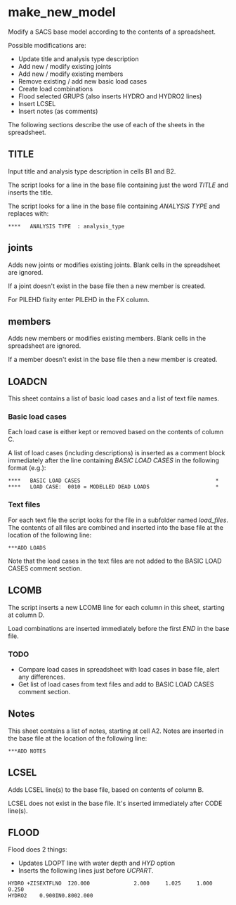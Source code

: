 # make_new_model
Modify a SACS base model according to the contents of a spreadsheet.

Possible modifications are:

- Update title and analysis type description
- Add new / modify existing joints
- Add new / modify existing members
- Remove existing / add new basic load cases
- Create load combinations
- Flood selected GRUPS (also inserts HYDRO and HYDRO2 lines)
- Insert LCSEL
- Insert notes (as comments)

The following sections describe the use of each of the sheets in the spreadsheet.

## TITLE
Input title and analysis type description in cells B1 and B2.

The script looks for a line in the base file containing just the word *TITLE* and inserts the title.

The script looks for a line in the base file containing *ANALYSIS TYPE* and replaces with:

~~~
****   ANALYSIS TYPE  : analysis_type
~~~

## joints
Adds new joints or modifies existing joints. Blank cells in the spreadsheet are ignored.

If a joint doesn't exist in the base file then a new member is created.

For PILEHD fixity enter PILEHD in the FX column.

## members
Adds new members or modifies existing members. Blank cells in the spreadsheet are ignored.

If a member doesn't exist in the base file then a new member is created.

## LOADCN
This sheet contains a list of basic load cases and a list of text file names.

### Basic load cases
Each load case is either kept or removed based on the contents of column C.

A list of load cases (including descriptions) is inserted as a comment block immediately after the line containing *BASIC LOAD CASES* in the following format (e.g.):

~~~
****   BASIC LOAD CASES                                           *
****   LOAD CASE:  0010 = MODELLED DEAD LOADS                     *
~~~

### Text files
For each text file the script looks for the file in a subfolder named *load_files*. The contents of all files are combined and inserted into the base file at the location of the following line:

~~~
***ADD LOADS
~~~

Note that the load cases in the text files are not added to the BASIC LOAD CASES comment section.

## LCOMB
The script inserts a new LCOMB line for each column in this sheet, starting at column D.

Load combinations are inserted immediately before the first *END* in the base file.

### TODO

- Compare load cases in spreadsheet with load cases in base file, alert any differences.
- Get list of load cases from text files and add to BASIC LOAD CASES comment section.

## Notes
This sheet contains a list of notes, starting at cell A2. Notes are inserted in the base file at the location of the following line:

~~~
***ADD NOTES
~~~

## LCSEL
Adds LCSEL line(s) to the base file, based on contents of column B.

LCSEL does not exist in the base file. It's inserted immediately after CODE line(s).

## FLOOD
Flood does 2 things:

- Updates LDOPT line with water depth and *HYD* option
- Inserts the following lines just before *UCPART*.

~~~
HYDRO +ZISEXTFLNO  I20.000              2.000     1.025     1.000     0.250
HYDRO2    0.900IN0.8002.000
~~~
